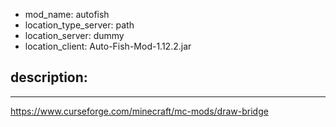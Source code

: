 - mod_name: autofish
- location_type_server: path
- location_server: dummy
- location_client: Auto-Fish-Mod-1.12.2.jar

description:
---
---
https://www.curseforge.com/minecraft/mc-mods/draw-bridge